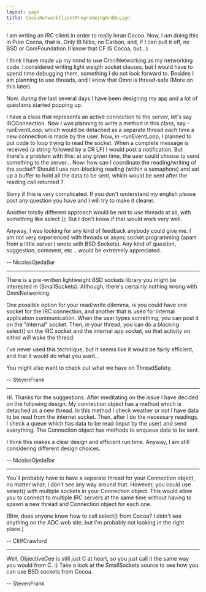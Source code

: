 ```yaml
---
layout: page
title: CocoaNetworkClientProgrammingAndDesign
---
```




I am writing an IRC client in order to really leran Cocoa.
Now, I am doing this in Pure Cocoa, that is, Only IB Nibs, no Carbon, and, if I can pull it off, no BSD or CoreFoundation (I know that CF IS Cocoa, but...)

I think I have made up my mind to use OmniNetworking as my networking code. I considered writing light weigth socket classes, but I would have to spend time debugging them, something I do not look forward to. Besides I am planning to use threads, and I know that Omni is thread-safe (More on this later).

Now, during the last several days I have been designing my app and a lot of questions started popping up.

I have a class that represents an active connection to the server, let's say IRCConnection. Now I was planning to write a method in this class, say -runEventLoop, which would be detached as a separate thread each time a new connection is made by the user.
Now, in -runEventLoop, I planned to put code to loop trying to read the socket. When a complete message is received (a string followed by a CR LF) I would post a notification. But there's a problem with this: at any given time, the user could choose to send something to the server... Now: how can I coordinate the reading/writing of the socket? Should I use non-blocking reading (within a semaphore) and set up a buffer to hold all the data to be sent, which would be sent after the reading call returned ?

Sorry if this is very complicated. If you don't understand my english please post any question you have and I will try to make it clearer.

Another totally different approach would be not to use threads at all, with something like select (); But I don't know if that would work very well.

Anyway, I was looking for any kind of feedback anybody could give me. I am not very experienced with threads or async socket programming (apart from a little server I wrote with BSD Sockets).
Any kind of question, suggestion, comment, etc .. would be extremely appreciated.

-- NicolasOjedaBar

----

There is a pre-written lightweight BSD sockets library you might be interested in (SmallSockets).  Although, there's certainly nothing wrong with OmniNetworking.

One possible option for your read/write dilemma, is you could have one socket for the IRC connection, and another that is used for internal application communication.  When the user types something, you can post it on the "internal" socket.  Then, in your thread, you can do a blocking select() on the IRC socket and the internal app socket, so that activity on either will wake the thread.

I've never used this technique, but it seems like it would be fairly efficient, and that it would do what you want...

You might also want to check out what we have on ThreadSafety.

-- StevenFrank

----

Hi. Thanks for the suggestions. After meditating on the issue I have decided on the following design: My connection object has a method which is detached as a new thread. In this method I check weather or not I have data to be read from the internet socket. Then, after I do the necessary readings, I check a queue which has data to be read (input by the user) and send everything. The Connection object has methods to enqueue data to be sent.

I think this makes a clear design and efficient run time. Anyway, I am still considering different design choices.

-- NicolasOjedaBar

----

You'll probably have to have a seperate thread for your Connection object, no matter what; I don't see any way around that.  However, you could use select() with multiple sockets in your Connection object.  This would allow you to connect to multiple IRC servers at the same time without having to spawn a new thread and Connection object for each one.

(Btw, does anyone know how to call select() from Cocoa?  I didn't see anything on the ADC web site..but I'm probably not looking in the right place.)


-- CliffCrawford

----

Well, ObjectiveCee is still just C at heart, so you just call it the same way you would from C.  :)  Take a look at the SmallSockets source to see how you can use BSD sockets from Cocoa.

-- StevenFrank

